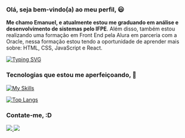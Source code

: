 ### Olá, seja bem-vindo(a) ao meu perfil, 😃
<b>Me chamo Emanuel, e atualmente estou me graduando em análise e desenvolvimento de sistemas pelo IFPE</b>. Além disso, também estou realizando uma formação em Front End pela Alura em parceria com a Oracle, nessa formação estou tendo a oportunidade de aprender mais sobre: HTML, CSS, JavaScript e React.

[![Typing SVG](https://readme-typing-svg.demolab.com/?lines=Develops;Coffee;Sleep)](https://git.io/typing-svg)

### Tecnologias que estou me aperfeiçoando, 🚀

[![My Skills](https://skillicons.dev/icons?i=html,css,js,ts,react,nodejs,py,mysql)](https://skillicons.dev)

[![Top Langs](https://github-readme-stats.vercel.app/api/top-langs/?username=EmanuelPereiraCruz)](https://github.com/EmanuelPereiraCruz/github-readme-stats)

### Contate-me, :D
  <a href="[https://skillicons.dev](https://www.linkedin.com/in/emanuel-pereira-cruz/)">
    <img src="https://skillicons.dev/icons?i=linkedin" />
  </a>
  <a href="mailto:emanuelpereiracruz23@gmail.com">
    <img src="https://skillicons.dev/icons?i=gmail" />
  </a>

  
